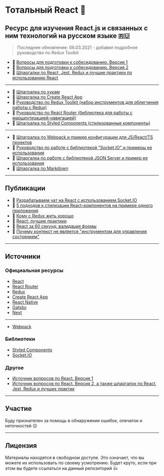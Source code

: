 # Тотальный React :metal:

## Ресурс для изучения React.js и связанных с ним технологий на русском языке :ru:

> Последнее обновление: 06.03.2021 - добавил подробное руководство по Redux Toolkit

- :page_with_curl: [Вопросы для подготовки к собеседованию. Версия 1](questions.md)
- :page_with_curl: [Вопросы для подготовки к собеседованию. Версия 2](questions-v2.md)
- :memo: [Шпаргалки по React, Jest, Redux и лучшие практики по использованию React](./md/cheatsheets-bestpractices.md)

---

- :memo: [Шпагралка по хукам](./md/hooks.md)
- :memo: [Шпаргалка по Create React App](./md/create-react-app.md)
- :page_with_curl: [Руководство по Redux Toolkit (набор инструментов для облегчения работы с Redux)](./md/redux-toolkit.md)
- :page_with_curl: [Руководство по React Router (библиотека для работы с маршрутизацией-навигацией)](./md/react-router.md)
- :memo: [Шпагралка по Styled Components (стилизованные компоненты)](./md/styled-components.md)

---

- :memo: [Шпагралка по Webpack и пример конфигурации для JS/React/TS проектов](./md/webpack.md)
- :page_with_curl: [Руководство по работе с библиотекой "Socket.IO" и примеры ее использования](./md/socket/README.md)
- :memo: [Шпаргалка по работе с библиотекой JSON Server и пример ее использования](./md/json-server/README.md)
- :memo: [Шпаргалка по Markdown](./md/markdown.md)

---

## Публикации

- :link: [Разрабатываем чат на React с использованием Socket.IO](https://habr.com/ru/post/544046/)
- :link: [5 подходов к стилизации React-компонентов на примере одного приложения](https://habr.com/ru/post/542630/)
- :link: [Кому с Redux жить хорошо](https://habr.com/ru/company/manychat/blog/541794/)
- :link: [React: лучшие практики](https://habr.com/ru/post/541320/)
- :link: [React за 60 секунд: валидация формы](https://habr.com/ru/post/540462/)
- :link: [Почему контекст не является "инструментом для управления состоянием"](https://habr.com/ru/post/539346/)

---

## Источники

### Официальная ресурсы

- [React](https://ru.reactjs.org/)
- [React Router](https://reactrouter.com/)
- [Redux](https://redux.js.org/)
- [Create React App](https://create-react-app.dev/)
- [React Native](https://reactnative.dev/)
- [Gatsby](https://www.gatsbyjs.com/)
- [Next](https://nextjs.org/)

---

- [Webpack](https://webpack.js.org/)

### Библиотеки

- [Styled Components](https://styled-components.com/)
- [Socket.IO](https://socket.io/)

### Другое

- [Источник вопросов по React. Версия 1](https://github.com/sudheerj/reactjs-interview-questions)
- [Источник вопросов по React. Версия 2, а также шпаргалок по React, Jest, Redux и лучших практик](https://github.com/learning-zone/react-interview-questions)

---

## Участие

Буду признателен за помощь в обнаружении ошибок, опечаток и неточностей :wink:

---

## Лицензия

Материалы находятся в свободном доступе. Это означает, что вы можете их использовать по своему усмотрению. Будет круто, если при этом вы будете ссылаться на данный репозиторий :thumbsup: